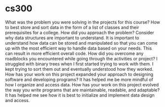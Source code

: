 # cs300
What was the problem you were solving in the projects for this course?
How to best store and sort data in the form of a list of classes and their prerequisites for a college.
How did you approach the problem? Consider why data structures are important to understand.
It is important to understand how data can be stored and manipulated so that you can come up with the most efficient way to handle data based on your needs. This can result in more efficient overall code.
How did you overcome any roadblocks you encountered while going through the activities or project?
I struggled with binary trees when I first started trying to work with them. I kept trying to sort them out and eventually understood how they worked.
How has your work on this project expanded your approach to designing software and developing programs?
It has helped me be more mindful of how I organize and access data.
How has your work on this project evolved the way you write programs that are maintainable, readable, and adaptable?
It has helped me see how it is best to initialize and implement data design and access.
